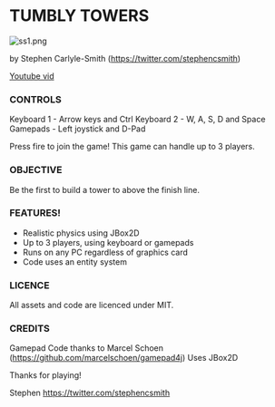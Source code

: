 # TUMBLY TOWERS

![ss1.png](http://i.imgur.com/EynwcXt.png)

by Stephen Carlyle-Smith (https://twitter.com/stephencsmith)

[Youtube vid](https://www.youtube.com/watch?v=uFJp9MAAa4Q)


### CONTROLS
Keyboard 1 - Arrow keys and Ctrl
Keyboard 2 - W, A, S, D and Space
Gamepads - Left joystick and D-Pad

Press fire to join the game!  This game can handle up to 3 players.


### OBJECTIVE
Be the first to build a tower to above the finish line.


### FEATURES!
* Realistic physics using JBox2D
* Up to 3 players, using keyboard or gamepads
* Runs on any PC regardless of graphics card
* Code uses an entity system


### LICENCE
All assets and code are licenced under MIT.


### CREDITS
Gamepad Code thanks to Marcel Schoen (https://github.com/marcelschoen/gamepad4j)
Uses JBox2D

Thanks for playing!

Stephen
https://twitter.com/stephencsmith

